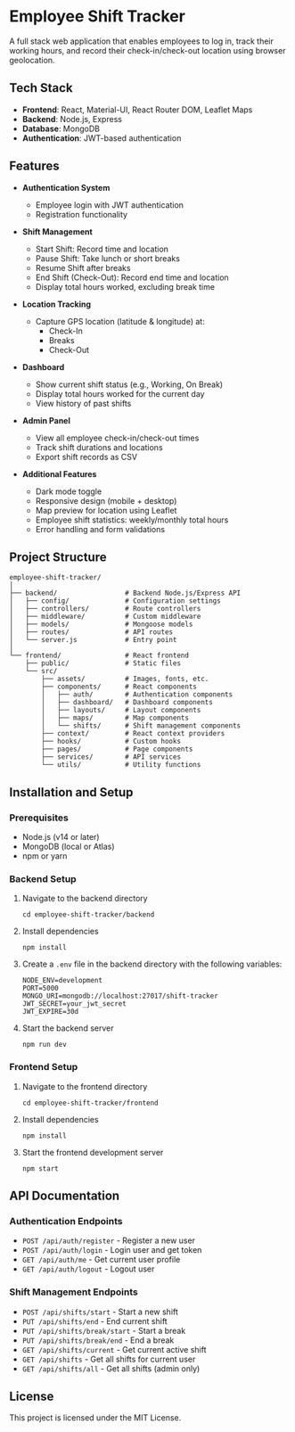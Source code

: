 # Employee Shift Tracker

A full stack web application that enables employees to log in, track their working hours, and record their check-in/check-out location using browser geolocation.

## Tech Stack

- **Frontend**: React, Material-UI, React Router DOM, Leaflet Maps
- **Backend**: Node.js, Express
- **Database**: MongoDB
- **Authentication**: JWT-based authentication

## Features

- **Authentication System**
  - Employee login with JWT authentication
  - Registration functionality
  
- **Shift Management**
  - Start Shift: Record time and location
  - Pause Shift: Take lunch or short breaks
  - Resume Shift after breaks
  - End Shift (Check-Out): Record end time and location
  - Display total hours worked, excluding break time
  
- **Location Tracking**
  - Capture GPS location (latitude & longitude) at:
    - Check-In
    - Breaks
    - Check-Out
  
- **Dashboard**
  - Show current shift status (e.g., Working, On Break)
  - Display total hours worked for the current day
  - View history of past shifts
  
- **Admin Panel**
  - View all employee check-in/check-out times
  - Track shift durations and locations
  - Export shift records as CSV

- **Additional Features**
  - Dark mode toggle
  - Responsive design (mobile + desktop)
  - Map preview for location using Leaflet
  - Employee shift statistics: weekly/monthly total hours
  - Error handling and form validations

## Project Structure

```
employee-shift-tracker/
│
├── backend/                 # Backend Node.js/Express API
│   ├── config/              # Configuration settings
│   ├── controllers/         # Route controllers
│   ├── middleware/          # Custom middleware
│   ├── models/              # Mongoose models
│   ├── routes/              # API routes
│   └── server.js            # Entry point
│
└── frontend/                # React frontend
    ├── public/              # Static files
    └── src/
        ├── assets/          # Images, fonts, etc.
        ├── components/      # React components
        │   ├── auth/        # Authentication components
        │   ├── dashboard/   # Dashboard components
        │   ├── layouts/     # Layout components
        │   ├── maps/        # Map components
        │   └── shifts/      # Shift management components
        ├── context/         # React context providers
        ├── hooks/           # Custom hooks
        ├── pages/           # Page components
        ├── services/        # API services
        └── utils/           # Utility functions
```

## Installation and Setup

### Prerequisites

- Node.js (v14 or later)
- MongoDB (local or Atlas)
- npm or yarn

### Backend Setup

1. Navigate to the backend directory
   ```
   cd employee-shift-tracker/backend
   ```

2. Install dependencies
   ```
   npm install
   ```

3. Create a `.env` file in the backend directory with the following variables:
   ```
   NODE_ENV=development
   PORT=5000
   MONGO_URI=mongodb://localhost:27017/shift-tracker
   JWT_SECRET=your_jwt_secret
   JWT_EXPIRE=30d
   ```

4. Start the backend server
   ```
   npm run dev
   ```

### Frontend Setup

1. Navigate to the frontend directory
   ```
   cd employee-shift-tracker/frontend
   ```

2. Install dependencies
   ```
   npm install
   ```

3. Start the frontend development server
   ```
   npm start
   ```

## API Documentation

### Authentication Endpoints

- `POST /api/auth/register` - Register a new user
- `POST /api/auth/login` - Login user and get token
- `GET /api/auth/me` - Get current user profile
- `GET /api/auth/logout` - Logout user

### Shift Management Endpoints

- `POST /api/shifts/start` - Start a new shift
- `PUT /api/shifts/end` - End current shift
- `PUT /api/shifts/break/start` - Start a break
- `PUT /api/shifts/break/end` - End a break
- `GET /api/shifts/current` - Get current active shift
- `GET /api/shifts` - Get all shifts for current user
- `GET /api/shifts/all` - Get all shifts (admin only)

## License

This project is licensed under the MIT License.
